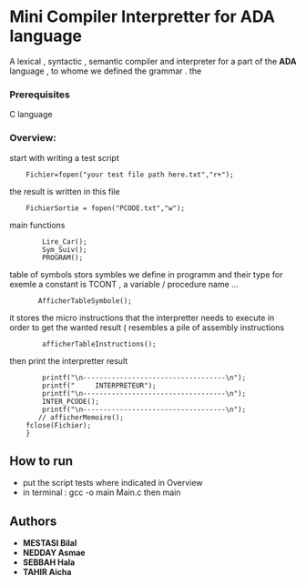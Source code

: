 # Mini Compiler Interpretter for ADA language

A lexical , syntactic , semantic compiler and interpreter for a part of the **ADA** language , to whome we defined the grammar .
the

### Prerequisites

C language



### Overview: 


start with writing a test script
```
    Fichier=fopen("your test file path here.txt","r+");
```    


the result is written in this file

```
    FichierSortie = fopen("PCODE.txt","w");
``` 
    

main functions 
```
        Lire_Car();
    	Sym_Suiv();
        PROGRAM();
```
        

 
 
table of symbols stors symbles we define in programm and their type for exemle a constant is TCONT , a variable / procedure name ...
```       
       AfficherTableSymbole();
```     

it stores the micro instructions that the interpretter needs to execute in order to get the wanted result ( resembles a pile of assembly instructions 

```
        afficherTableInstructions();
```        

then print the interpretter result

``` 
        printf("\n-----------------------------------\n");
        printf("     INTERPRETEUR");
        printf("\n-----------------------------------\n");
        INTER_PCODE();
        printf("\n-----------------------------------\n");
       // afficherMemoire();
    fclose(Fichier);
    }
```

## How to run 
* put the script tests where indicated in Overview
* in terminal : gcc -o main Main.c then main




## Authors

* **MESTASI Bilal**
* **NEDDAY Asmae**
* **SEBBAH Hala**
* **TAHIR Aicha**


